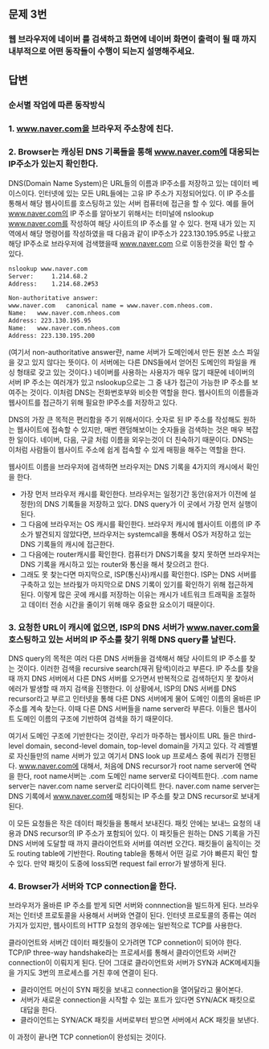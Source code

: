 ## 문제 3번

### 웹 브라우저에 네이버 를 검색하고 화면에 네이버 화면이 출력이 될 때 까지 내부적으로 어떤 동작들이 수행이 되는지 설명해주세요.

## 답변

### 순서별 작업에 따른 동작방식


### 1. www.naver.com을 브라우저 주소창에 친다.

### 2. Browser는 캐싱된 DNS 기록들을 통해 www.naver.com에 대응되는 IP주소가 있는지 확인한다.
DNS(Domain Name System)은 URL들의 이름과 IP주소를 저장하고 있는 데이터 베이스이다. 인터넷에 있는 모든 URL들에는 고유 IP 주소가 지정되어있다. 이 IP 주소를 통해서 해당 웹사이트를 호스팅하고 있는 서버 컴퓨터에 접근을 할 수 있다. 예를 들어 www.naver.com의 IP 주소를 알아보기 위해서는 터미널에 nslookup www.naver.com를 작성하여 해당 사이트의 IP 주소를 알 수 있다. 현재 내가 있는 지역에서 해당 명령어를 작성하였을 때 다음과 같이 IP주소가 223.130.195.95로 나왔고 해당 IP주소로 브라우저에 검색했을때 www.naver.com 으로 이동한것을 확인 할 수 있다.
```bash
nslookup www.naver.com
Server:		1.214.68.2
Address:	1.214.68.2#53

Non-authoritative answer:
www.naver.com	canonical name = www.naver.com.nheos.com.
Name:	www.naver.com.nheos.com
Address: 223.130.195.95
Name:	www.naver.com.nheos.com
Address: 223.130.195.200
```
(여기서 non-authoritative answer란, name 서버가 도메인에서 만든 원본 소스 파일을 갖고 있지 않다는 뜻이다. 이 서버에는 다른 DNS들에서 얻어진 도메인의 파일을 캐싱 형태로 갖고 있는 것이다.)
네이버를 사용하는 사용자가 매우 많기 때문에 네이버의 서버 IP 주소는 여러개가 있고 nslookup으로는 그 중 내가 접근이 가능한 IP 주소를 보여주는 것이다. 이처럼 DNS는 전화번호부와 비슷한 역할을 한다. 웹사이트의 이름들과 웹사이트를 접근하기 위해 필요한 IP주소를 저장하고 있다.

DNS의 가장 큰 목적은 편리함을 주기 위해서이다. 숫자로 된 IP 주소를 작성해도 원하는 웹사이트에 접속할 수 있지만, 매번 랜덤해보이는 숫자들을 검색하는 것은 매우 복잡한 일이다. 네이버, 다음, 구글 처럼 이름을 외우는것이 더 친숙하기 때문이다. DNS는 이처럼 사람들이 웹사이트 주소에 쉽게 접속할 수 있게 매핑을 해주는 역할을 한다.

웹사이트 이름을 브라우저에 검색하면 브라우저는 DNS 기록을 4가지의 캐시에서 확인을 한다.
- 가장 먼저 브라우저 캐시를 확인한다. 브라우저는 일정기간 동안(유저가 이전에 설정한)의 DNS 기록들을 저장하고 있다. DNS query가 이 곳에서 가장 먼저 실행이 된다.
- 그 다음에 브라우저는 OS 캐시를 확인한다. 브라우저 캐시에 웹사이트 이름의 IP 주소가 발견되지 않았다면, 브라우저는 systemcall을 통해서 OS가 저장하고 있는 DNS 기록들의 캐시에 접근한다.
- 그 다음에는 router캐시를 확인한다. 컴퓨터가 DNS기록을 찾지 못하면 브라우저는 DNS 기록을 캐시하고 있는 router와 통신을 해서 찾으려고 한다.
- 그래도 못 찾는다면 마지막으로, ISP(통신사)캐시를 확인한다. ISP는 DNS 서버를 구축하고 있는 브라웢가 마지막으로 DNS 기록이 있기를 확인하기 위해 접근하게 된다.
이렇게 많은 곳에 캐시를 저장하는 이유는 캐시가 네트워크 트래픽을 조절하고 데이터 전송 시간을 줄이기 위해 매우 중요한 요소이기 때문이다.

### 3. 요청한 URL이 캐시에 없으면, ISP의 DNS 서버가 www.naver.com을 호스팅하고 있는 서버의 IP 주소를 찾기 위해 DNS query를 날린다.
DNS query의 목적은 여러 다른 DNS 서버들을 검색해서 해당 사이트의 IP 주소를 찾는 것이다. 이러한 검색을 recursive search(재귀 탐색)이라고 부른다. IP 주소를 찾을 때 까지 DNS 서버에서 다른 DNS 서버를 오가면서 반복적으로 검색하던지 못 찾아서 에러가 발생할 때 까지 검색을 진행한다.
이 상황에서, ISP의 DNS 서버를 DNS recursor라고 부르고 인터넷을 통해 다른 DNS 서버에게 물어 도메인 이름의 올바른 IP 주소를 계속 찾는다. 이때 다른 DNS 서버들을 name server라 부른다. 이들은 웹사이트 도메인 이름의 구조에 기반하여 검색을 하기 때문이다.

여기서 도메인 구조에 기반한다는 것이란,
우리가 마주하는 웹사이트 URL 들은 third-level domain, second-level domain, top-level domain을 가지고 있다. 각 레벨별로 자신들만의 name 서버가 있고 여기서 DNS look up 프로세스 중에 쿼리가 진행된다.
www.naver.com에 대해서, 처음에 DNS recursor가 root name server에 연락을 한다, root name서버는 .com 도메인 name server로 다이렉트한다. .com name server는 naver.com name server로 리다이렉트 한다. naver.com name server는 DNS 기록에서 www.naver.com에 매칭되는 IP 주소를 찾고 DNS recursor로 보내게 된다.

이 모든 요청들은 작은 데이터 패킷들을 통해서 보내진다. 패킷 안에는 보내느 요청의 내용과 DNS recursor의 IP 주소가 포함되어 있다. 이 패킷들은 원하는 DNS 기록을 가진 DNS 서버에 도달할 때 까지 클라이언트와 서버를 여러번 오간다. 패킷들이 움직이는 것도 routing table에 기반한다. Routing table을 통해서 어떤 길로 가야 빠른지 확인 할 수 있다. 만약 패킷이 도중에 loss되면 request fail error가 발생하게 된다.

### 4. Browser가 서버와 TCP connection을 한다.
브라우저가 올바른 IP 주소를 받게 되면 서버와 connnection을 빌드하게 된다. 브라우저는 인터넷 프로토콜을 사용해서 서버와 연결이 된다. 인터넷 프로토콜의 종류는 여러가지가 있지만, 웹사이트의 HTTP 요청의 경우에는 일반적으로 TCP를 사용한다.

클라이언트와 서버간 데이터 패킷들이 오가려면 TCP connetion이 되어야 한다. TCP/IP three-way handshake라는 프로세서를 통해서 클라이언트와 서버간 connection이 이뤄지게 된다. 단어 그대로 클라이언트와 서버가 SYN과 ACK메세지들을 가지도 3번의 프로세스를 거친 후에 연결이 된다.
- 클라이언트 머신이 SYN 패킷을 보내고 connection을 열어달라고 물어본다.
- 서버가 새로운 connection을 시작할 수 있는 포트가 있다면 SYN/ACK 패킷으로 대답을 한다.
- 클라이언트는 SYN/ACK 패킷을 서버로부터 받으면 서버에서 ACK 패킷을 보낸다.

이 과정이 끝나면 TCP connetion이 완성되는 것이다.













